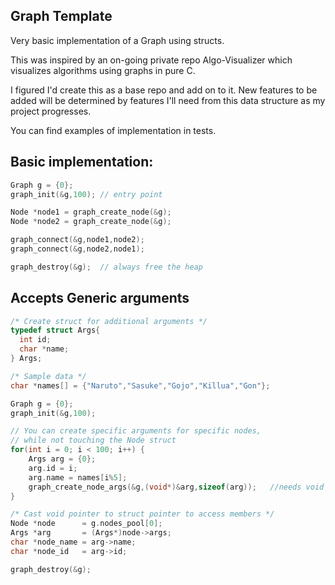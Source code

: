 ## Graph Template
Very basic implementation of a Graph using structs. 

This was inspired by an on-going private repo Algo-Visualizer which visualizes algorithms using graphs in pure C.

I figured I'd create this as a base repo and add on to it. New features to be added will be determined by features I'll need from this data structure as my project progresses.

You can find examples of implementation in tests.

## Basic implementation:

```C
Graph g = {0};
graph_init(&g,100); // entry point

Node *node1 = graph_create_node(&g);
Node *node2 = graph_create_node(&g);

graph_connect(&g,node1,node2); 
graph_connect(&g,node2,node1);

graph_destroy(&g);  // always free the heap
```

## Accepts Generic arguments
```C
/* Create struct for additional arguments */
typedef struct Args{
  int id;
  char *name;
} Args;

/* Sample data */
char *names[] = {"Naruto","Sasuke","Gojo","Killua","Gon"};

Graph g = {0};
graph_init(&g,100);

// You can create specific arguments for specific nodes,
// while not touching the Node struct
for(int i = 0; i < 100; i++) {              
    Args arg = {0};
    arg.id = i;
    arg.name = names[i%5];
    graph_create_node_args(&g,(void*)&arg,sizeof(arg));   //needs void pointer to struct and size of struct
}

/* Cast void pointer to struct pointer to access members */
Node *node      = g.nodes_pool[0];
Args *arg       = (Args*)node->args;
char *node_name = arg->name;
char *node_id   = arg->id;

graph_destroy(&g);
```
